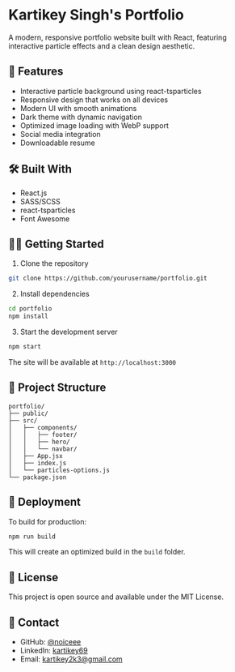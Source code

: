 # Kartikey Singh's Portfolio

A modern, responsive portfolio website built with React, featuring interactive particle effects and a clean design aesthetic.

## 🚀 Features

- Interactive particle background using react-tsparticles
- Responsive design that works on all devices
- Modern UI with smooth animations
- Dark theme with dynamic navigation
- Optimized image loading with WebP support
- Social media integration
- Downloadable resume

## 🛠️ Built With

- React.js
- SASS/SCSS
- react-tsparticles
- Font Awesome

## 🏃‍♂️ Getting Started

1. Clone the repository
```bash
git clone https://github.com/yourusername/portfolio.git
```

2. Install dependencies
```bash
cd portfolio
npm install
```

3. Start the development server
```bash
npm start
```

The site will be available at `http://localhost:3000`

## 📁 Project Structure

```
portfolio/
├── public/
├── src/
│   ├── components/
│   │   ├── footer/
│   │   ├── hero/
│   │   └── navbar/
│   ├── App.jsx
│   ├── index.js
│   └── particles-options.js
└── package.json
```

## 🚀 Deployment

To build for production:

```bash
npm run build
```

This will create an optimized build in the `build` folder.

## 📄 License

This project is open source and available under the MIT License.

## 🤝 Contact

- GitHub: [@noiceee](https://github.com/noiceee)
- LinkedIn: [kartikey69](https://linkedin.com/in/kartikey69)
- Email: kartikey2k3@gmail.com